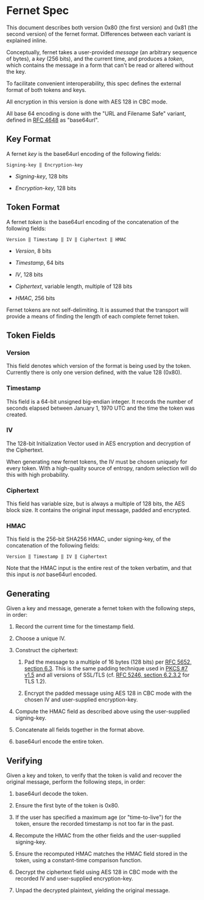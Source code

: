 # Fernet Spec

This document describes both version 0x80 (the first version) and 0x81 (the
second version) of the fernet format. Differences between each variant is
explained inline.

Conceptually, fernet takes a user-provided *message* (an arbitrary sequence of
bytes), a *key* (256 bits), and the current time, and produces a *token*, which
contains the message in a form that can't be read or altered without the key.

To facilitate convenient interoperability, this spec defines the external
format of both tokens and keys.

All encryption in this version is done with AES 128 in CBC mode.

All base 64 encoding is done with the "URL and Filename Safe" variant, defined
in [RFC 4648](http://tools.ietf.org/html/rfc4648#section-5) as "base64url".

## Key Format

A fernet *key* is the base64url encoding of the following fields:

    Signing-key ‖ Encryption-key

- *Signing-key*, 128 bits

- *Encryption-key*, 128 bits

## Token Format

A fernet *token* is the base64url encoding of the concatenation of the
following fields:

    Version ‖ Timestamp ‖ IV ‖ Ciphertext ‖ HMAC

- *Version*, 8 bits

- *Timestamp*, 64 bits

- *IV*, 128 bits

- *Ciphertext*, variable length, multiple of 128 bits

- *HMAC*, 256 bits

Fernet tokens are not self-delimiting. It is assumed that the transport will
provide a means of finding the length of each complete fernet token.

## Token Fields

### Version

This field denotes which version of the format is being used by the token.
Currently there is only one version defined, with the value 128 (0x80).

### Timestamp

This field is a 64-bit unsigned big-endian integer. It records the number of
seconds elapsed between January 1, 1970 UTC and the time the token was created.

### IV

The 128-bit Initialization Vector used in AES encryption and decryption of the
Ciphertext.

When generating new fernet tokens, the IV must be chosen uniquely for every
token. With a high-quality source of entropy, random selection will do this
with high probability.

### Ciphertext

This field has variable size, but is always a multiple of 128 bits, the AES
block size. It contains the original input message, padded and encrypted.

### HMAC

This field is the 256-bit SHA256 HMAC, under signing-key, of the concatenation
of the following fields:

    Version ‖ Timestamp ‖ IV ‖ Ciphertext

Note that the HMAC input is the entire rest of the token verbatim, and that
this input is *not* base64url encoded.

## Generating

Given a key and message, generate a fernet token with the following steps, in
order:

1. Record the current time for the timestamp field.

2. Choose a unique IV.

3. Construct the ciphertext:

   1. Pad the message to a multiple of 16 bytes (128 bits) per [RFC 5652,
   section 6.3](http://tools.ietf.org/html/rfc5652#section-6.3). This is the
   same padding technique used in [PKCS #7
   v1.5](http://tools.ietf.org/html/rfc2315#section-10.3) and all versions of
   SSL/TLS (cf. [RFC 5246, section
   6.2.3.2](http://tools.ietf.org/html/rfc5246#section-6.2.3.2) for TLS 1.2).

   2. Encrypt the padded message using AES 128 in CBC mode with the chosen IV
   and user-supplied encryption-key.

4. Compute the HMAC field as described above using the user-supplied
signing-key.

5. Concatenate all fields together in the format above.

6. base64url encode the entire token.

## Verifying

Given a key and token, to verify that the token is valid and recover the
original message, perform the following steps, in order:

1. base64url decode the token.

2. Ensure the first byte of the token is 0x80.

3. If the user has specified a maximum age (or "time-to-live") for the token,
ensure the recorded timestamp is not too far in the past.

4. Recompute the HMAC from the other fields and the user-supplied signing-key.

5. Ensure the recomputed HMAC matches the HMAC field stored in the token, using
a constant-time comparison function.

6. Decrypt the ciphertext field using AES 128 in CBC mode with the recorded IV
and user-supplied encryption-key.

7. Unpad the decrypted plaintext, yielding the original message.
